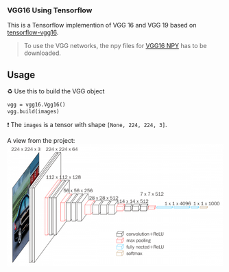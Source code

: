 ### VGG16 Using Tensorflow 

This is a Tensorflow implemention of VGG 16 and VGG 19 based on [tensorflow-vgg16](https://github.com/ry/tensorflow-vgg16). 
>To use the VGG networks, the npy files for [VGG16 NPY](https://mega.nz/#!YU1FWJrA!O1ywiCS2IiOlUCtCpI6HTJOMrneN-Qdv3ywQP5poecM) has to be downloaded.

## Usage
♻️ Use this to build the VGG object
```
vgg = vgg16.Vgg16()
vgg.build(images)
```
 ❗️ The `images` is a tensor with shape `[None, 224, 224, 3]`. 

A view from the project: ![VGG16 Model](Model.png "VGG16")
